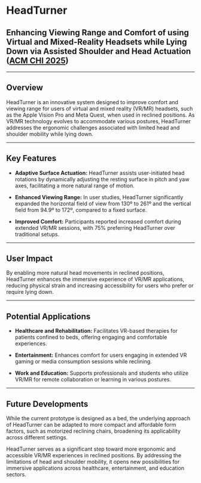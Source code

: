# HeadTurner
## Enhancing Viewing Range and Comfort of using Virtual and Mixed-Reality Headsets while Lying Down via Assisted Shoulder and Head Actuation ([ACM CHI 2025](https://dl.acm.org/doi/10.1145/3706598.3714214#fn1))

---
## Overview
HeadTurner is an innovative system designed to improve comfort and viewing range for users of virtual and mixed reality (VR/MR) headsets, such as the Apple Vision Pro and Meta Quest, when used in reclined positions. As VR/MR technology evolves to accommodate various postures, HeadTurner addresses the ergonomic challenges associated with limited head and shoulder mobility while lying down.

---
## Key Features
* **Adaptive Surface Actuation:** HeadTurner assists user-initiated head rotations by dynamically adjusting the resting surface in pitch and yaw axes, facilitating a more natural range of motion.​

* **Enhanced Viewing Range:** In user studies, HeadTurner significantly expanded the horizontal field of view from 130º to 261º and the vertical field from 94.9º to 172º, compared to a fixed surface.​

* **Improved Comfort:** Participants reported increased comfort during extended VR/MR sessions, with 75% preferring HeadTurner over traditional setups.

---
## User Impact
By enabling more natural head movements in reclined positions, HeadTurner enhances the immersive experience of VR/MR applications, reducing physical strain and increasing accessibility for users who prefer or require lying down.

---
## Potential Applications
* **Healthcare and Rehabilitation:** Facilitates VR-based therapies for patients confined to beds, offering engaging and comfortable experiences.​

* **Entertainment:** Enhances comfort for users engaging in extended VR gaming or media consumption sessions while reclining.​

* **Work and Education:** Supports professionals and students who utilize VR/MR for remote collaboration or learning in various postures.

---
## Future Developments
While the current prototype is designed as a bed, the underlying approach of HeadTurner can be adapted to more compact and affordable form factors, such as motorized reclining chairs, broadening its applicability across different settings.​

HeadTurner serves as a significant step toward more ergonomic and accessible VR/MR experiences in reclined positions. By addressing the limitations of head and shoulder mobility, it opens new possibilities for immersive applications across healthcare, entertainment, and education sectors.
